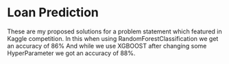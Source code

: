 # Loan Prediction
These are my proposed solutions for a problem statement which featured in Kaggle competition. 
In this when using RandomForestClassification we get an accuracy of 86%
And while we use XGBOOST after changing some HyperParameter we got an accuracy of 88%.

